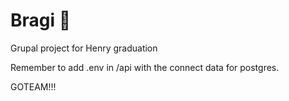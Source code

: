 # Bragi 🚀
Grupal project for Henry graduation

Remember to add .env in /api with the connect data for postgres.

GOTEAM!!!
